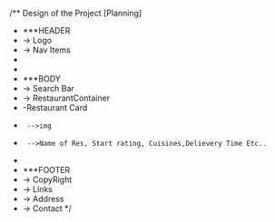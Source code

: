 /** Design of the Project [Planning]
 * ***HEADER
 * -> Logo
 * -> Nav Items
 * 
 * 
 * ***BODY
 * -> Search Bar
 * -> RestaurantContainer
 *   -Restaurant Card
 *      -->img
 *      -->Name of Res, Start rating, Cuisines,Delievery Time Etc..    
 *
 * ***FOOTER
 * -> CopyRight
 * -> Links 
 * -> Address
 * -> Contact
 */

